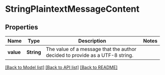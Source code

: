 # StringPlaintextMessageContent

## Properties

Name | Type | Description | Notes
------------ | ------------- | ------------- | -------------
**value** | **String** | The value of a message that the author decided to provide as a UTF-8 string. | 

[[Back to Model list]](../README.md#documentation-for-models) [[Back to API list]](../README.md#documentation-for-api-endpoints) [[Back to README]](../README.md)


